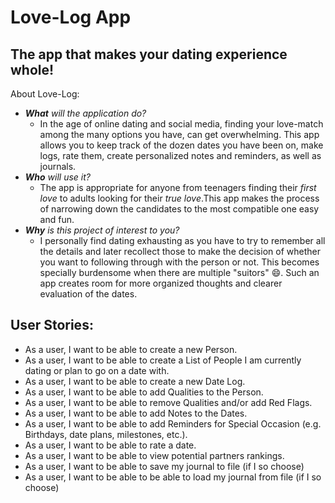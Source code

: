 # Love-Log App

## The app that makes your dating experience whole!

About Love-Log:
- ***What** will the application do?*
  - In the age of online dating and social media, finding your love-match among the many options you have, can get overwhelming. This app allows you to keep track of the dozen dates you have been on, make logs, rate them, create personalized notes and reminders, as well as journals.
- ***Who** will use it?*
  - The app is appropriate for anyone from teenagers finding their *first love* to adults looking for their *true love*.This app makes the process of narrowing down the candidates to the most compatible one easy and fun. 
- ***Why** is this project of interest to you?*
  - I personally find dating exhausting as you have to try to remember all the details and later recollect those to make the decision of whether you want to following through with the person or not. This becomes specially burdensome when there are multiple "suitors" 😄. Such an app creates room for more organized thoughts and clearer evaluation of the dates.

## User Stories:
* As a user, I want to be able to create a new Person.
* As a user, I want to be able to create a List of People I am currently dating or plan to go on a date with.
* As a user, I want to be able to create a new Date Log.
* As a user, I want to be able to add Qualities to the Person.
* As a user, I want to be able to remove Qualities and/or add Red Flags.
* As a user, I want to be able to add Notes to the Dates.
* As a user, I want to be able to add Reminders for Special Occasion (e.g. Birthdays, date plans, milestones, etc.).
* As a user, I want to be able to rate a date.
* As a user, I want to be able to view potential partners rankings. 
* As a user, I want to be able to save my journal to file (if I so choose)
* As a user, I want to be able to be able to load my journal from file (if I so choose)



